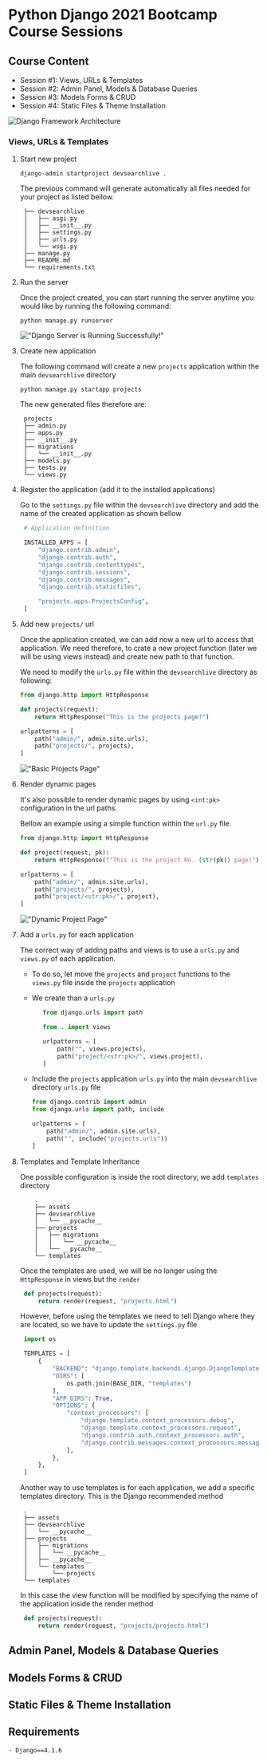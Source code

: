 # Python Django 2021 Bootcamp Course Sessions

## Course Content

- Session #1: Views, URLs & Templates
- Session #2: Admin Panel, Models & Database Queries
- Session #3: Models Forms & CRUD
- Session #4: Static Files & Theme Installation

![Django Framework Architecture](./assets/django_architecture.png "Django Framework Architecture")

### Views, URLs & Templates

1. Start new project

   ```shell
   django-admin startproject devsearchlive .
   ```

   The previous command will generate automatically all files needed for your project as listed bellow.

   ```shell
    ├── devsearchlive
    │   ├── asgi.py
    │   ├── __init__.py
    │   ├── settings.py
    │   ├── urls.py
    │   └── wsgi.py
    ├── manage.py
    ├── README.md
    └── requirements.txt
   ```

1. Run the server

   Once the project created, you can start running the server anytime you would like by running the following command:

   ```shell
   python manage.py runserver
   ```

   !["Django Server is Running Successfully!"](./assets/runserver.png "Django Server is Running Successfully!")

1. Create new application

   The following command will create a new `projects` application within the main `devsearchlive` directory

   ```shell
   python manage.py startapp projects
   ```

   The new generated files therefore are:

   ```shell
    projects
    ├── admin.py
    ├── apps.py
    ├── __init__.py
    ├── migrations
    │   └── __init__.py
    ├── models.py
    ├── tests.py
    └── views.py
   ```

1. Register the application (add it to the installed applications)

   Go to the `settings.py` file within the `devsearchlive` directory and add the name of the created application as shown bellow

   ```python
    # Application definition

    INSTALLED_APPS = [
        "django.contrib.admin",
        "django.contrib.auth",
        "django.contrib.contenttypes",
        "django.contrib.sessions",
        "django.contrib.messages",
        "django.contrib.staticfiles",

        "projects.apps.ProjectsConfig",
    ]
   ```

1. Add new `projects/` url

   Once the application created, we can add now a new url to access that application. We need therefore, to crate a new project function (later we will be using views instead) and create new path to that function.

   We need to modify the `urls.py` file within the `devsearchlive` directory as following:

   ```python
   from django.http import HttpResponse

   def projects(request):
       return HttpResponse("This is the projects page!")

   urlpatterns = [
       path("admin/", admin.site.urls),
       path("projects/", projects),
   ]
   ```

   !["Basic Projects Page"](./assets/projects_page.png "Basic Projects Page")

1. Render dynamic pages

   It's also possible to render dynamic pages by using `<int:pk>` configuration in the url paths.

   Bellow an example using a simple function within the `url.py` file.

   ```python
   from django.http import HttpResponse

   def project(request, pk):
       return HttpResponse(f"This is the project No. {str(pk)} page!")

   urlpatterns = [
       path("admin/", admin.site.urls),
       path("projects/", projects),
       path("project/<str:pk>/", project),
   ]
   ```

   !["Dynamic Project Page"](./assets/dynamic_project_page.png "Dynamic Project Page")

1. Add a `urls.py` for each application

   The correct way of adding paths and views is to use a `urls.py` and `views.py` of each application.

   - To do so, let move the `projects` and `project` functions to the `views.py` file inside the `projects` application
   - We create than a `urls.py`

     ```python
        from django.urls import path

        from . import views

        urlpatterns = [
            path("", views.projects),
            path("project/<str:pk>/", views.project),
        ]
     ```

   - Include the `projects` application `urls.py` into the main `devsearchlive` directory `urls.py` file

     ```python
     from django.contrib import admin
     from django.urls import path, include

     urlpatterns = [
         path("admin/", admin.site.urls),
         path("", include("projects.urls"))
     ]
     ```

1. Templates and Template Inheritance

   One possible configuration is inside the root directory, we add `templates` directory

   ```shell
       .
       ├── assets
       ├── devsearchlive
       │   └── __pycache__
       ├── projects
       │   ├── migrations
       │   │   └── __pycache__
       │   └── __pycache__
       └── templates
   ```

   Once the templates are used, we will be no longer using the `HttpResponse` in views but the `render`

   ```python
    def projects(request):
        return render(request, "projects.html")
   ```

   However, before using the templates we need to tell Django where they are located, so we have to update the `settings.py` file

   ```python
    import os

    TEMPLATES = [
        {
            "BACKEND": "django.template.backends.django.DjangoTemplates",
            "DIRS": [
                os.path.join(BASE_DIR, "templates")
            ],
            "APP_DIRS": True,
            "OPTIONS": {
                "context_processors": [
                    "django.template.context_processors.debug",
                    "django.template.context_processors.request",
                    "django.contrib.auth.context_processors.auth",
                    "django.contrib.messages.context_processors.messages",
                ],
            },
        },
    ]
   ```

   Another way to use templates is for each application, we add a specific templates directory. This is the Django recommended method

   ```shell
    .
    ├── assets
    ├── devsearchlive
    │   └── __pycache__
    ├── projects
    │   ├── migrations
    │   │   └── __pycache__
    │   ├── __pycache__
    │   └── templates
    │       └── projects
    └── templates
   ```

   In this case the view function will be modified by specifying the name of the application inside the render method

   ```python
    def projects(request):
        return render(request, "projects/projects.html")
   ```

## Admin Panel, Models & Database Queries

## Models Forms & CRUD

## Static Files & Theme Installation

## Requirements

```
- Django==4.1.6
```
